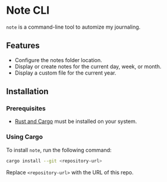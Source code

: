 # Note CLI
`note` is a command-line tool to automize my journaling.
## Features
- Configure the notes folder location.
- Display or create notes for the current day, week, or month.
- Display a custom file for the current year.
## Installation
### Prerequisites
- [Rust and Cargo](https://www.rust-lang.org/tools/install) must be installed on your system.
### Using Cargo
To install `note`, run the following command:
```bash
cargo install --git <repository-url>
```
Replace `<repository-url>` with the URL of this repo.

